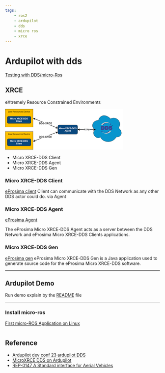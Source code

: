 ```yaml
---
tags:
    - ros2
    - ardupilot
    - dds
    - micro ros
    - xrce
---
```


# Ardupilot with dds 
[Testing with DDS/micro-Ros](https://github.com/ArduPilot/ardupilot/tree/master/libraries/AP_DDS)

## XRCE
eXtremely Resource Constrained Environments

<!-- ![](images/xrce.png) -->
![](images/xrce1.png)

- Micro XRCE-DDS Client
- Micro XRCE-DDS Agent
- Micro XRCE-DDS Gen

### Micro XRCE-DDS Client
[eProsima client](https://micro-xrce-dds.docs.eprosima.com/en/latest/client.html)
Client can communicate with the DDS Network as any other DDS actor could do. via Agent

### Micro XRCE-DDS Agent
[eProsima Agent](https://micro-xrce-dds.docs.eprosima.com/en/latest/agent.html)  

The eProsima Micro XRCE-DDS Agent acts as a server between the DDS Network and eProsima Micro XRCE-DDS Clients applications.

### Micro XRCE-DDS Gen
[eProsima gen](https://micro-xrce-dds.docs.eprosima.com/en/latest/gen.html)
eProsima Micro XRCE-DDS Gen is a Java application used to generate source code for the eProsima Micro XRCE-DDS software.

---

## Ardupilot Demo

Run demo explain by the [README](https://github.com/ArduPilot/ardupilot/tree/master/libraries/AP_DDS) file

---


### Install micro-ros
[First micro-ROS Application on Linux](https://micro.ros.org/docs/tutorials/core/first_application_linux/)

```
```

## Reference
- [Ardupilot dev conf 23 ardupilot DDS](https://www.youtube.com/live/4G1sxQ_CVng?feature=share&t=5156)
- [MicroXRCE DDS on Ardupilot](https://discourse.ros.org/t/microxrce-dds-on-ardupilot/29972/11)
- [REP-0147 A Standard interface for Aerial Vehicles](https://ros.org/reps/rep-0147.html)